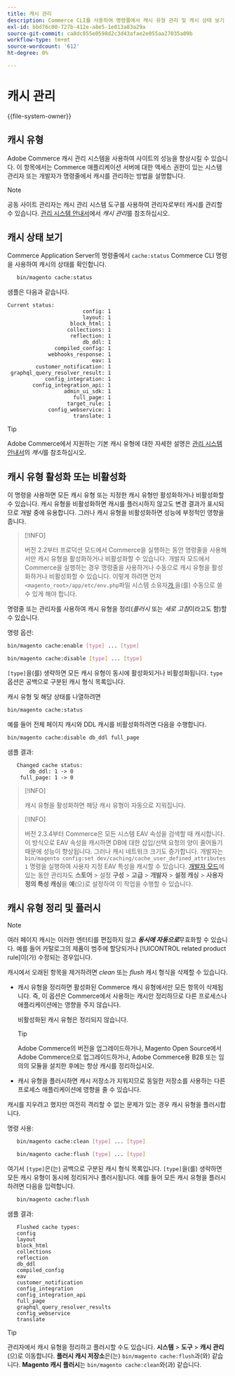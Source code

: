 ```yaml
---
title: 캐시 관리
description: Commerce CLI를 사용하여 명령줄에서 캐시 유형 관리 및 캐시 상태 보기
exl-id: bbd76c00-727b-412e-a8e5-1e013a83a29a
source-git-commit: ca8dc855e0598d2c3d43afae2e055aa27035a09b
workflow-type: tm+mt
source-wordcount: '612'
ht-degree: 0%

---
```


# 캐시 관리

{{file-system-owner}}

## 캐시 유형

Adobe Commerce 캐시 관리 시스템을 사용하여 사이트의 성능을 향상시킬 수 있습니다. 이 항목에서는 Commerce 애플리케이션 서버에 대한 액세스 권한이 있는 시스템 관리자 또는 개발자가 명령줄에서 캐시를 관리하는 방법을 설명합니다.

>[!NOTE]
>
>
>공동 사이트 관리자는 캐시 관리 시스템 도구를 사용하여 관리자로부터 캐시를 관리할 수 있습니다. [관리 시스템 안내서](https://experienceleague.adobe.com/ko/docs/commerce-admin/systems/tools/cache-management)에서 _캐시 관리_&#x200B;를 참조하십시오.


## 캐시 상태 보기

Commerce Application Server의 명령줄에서 `cache:status` Commerce CLI 명령을 사용하여 캐시의 상태를 확인합니다.

```bash
   bin/magento cache:status
```

<!-- where `--bootstrap=` is a URL-encoded associative array of Commerce [application bootstrap parameters](../bootstrap/set-parameters.md) and values. -->

샘플은 다음과 같습니다.

```
Current status:
                        config: 1
                        layout: 1
                    block_html: 1
                   collections: 1
                    reflection: 1
                        db_ddl: 1
               compiled_config: 1
             webhooks_response: 1
                           eav: 1
         customer_notification: 1
 graphql_query_resolver_result: 1
            config_integration: 1
        config_integration_api: 1
                  admin_ui_sdk: 1
                     full_page: 1
                   target_rule: 1
             config_webservice: 1
                     translate: 1
```

>[!TIP]
>
>Adobe Commerce에서 지원하는 기본 캐시 유형에 대한 자세한 설명은 [관리 시스템 안내서](https://experienceleague.adobe.com/ko/docs/commerce-admin/systems/tools/cache-management#caches)의 _캐시_&#x200B;를 참조하십시오.


## 캐시 유형 활성화 또는 비활성화

이 명령을 사용하면 모든 캐시 유형 또는 지정한 캐시 유형만 활성화하거나 비활성화할 수 있습니다. 캐시 유형을 비활성화하면 캐시를 플러시하지 않고도 변경 결과가 표시되므로 개발 중에 유용합니다. 그러나 캐시 유형을 비활성화하면 성능에 부정적인 영향을 줍니다.

>[!INFO]
>
>버전 2.2부터 프로덕션 모드에서 Commerce을 실행하는 동안 명령줄을 사용해서만 캐시 유형을 활성화하거나 비활성화할 수 있습니다. 개발자 모드에서 Commerce을 실행하는 경우 명령줄을 사용하거나 수동으로 캐시 유형을 활성화하거나 비활성화할 수 있습니다. 이렇게 하려면 먼저 `<magento_root>/app/etc/env.php`파일 시스템 소유자[가 ](../../installation/prerequisites/file-system/overview.md)을(를) 수동으로 쓸 수 있게 해야 합니다.

명령줄 또는 관리자를 사용하여 캐시 유형을 정리(_플러시_ 또는 _새로 고침_&#x200B;이라고도 함)할 수 있습니다.

명령 옵션:

```bash
bin/magento cache:enable [type] ... [type]
```

```bash
bin/magento cache:disable [type] ... [type]
```

`[type]`을(를) 생략하면 모든 캐시 유형이 동시에 활성화되거나 비활성화됩니다. `type` 옵션은 공백으로 구분된 캐시 형식 목록입니다.

<!-- `--bootstrap=` is a URL-encoded associative array of Commerce [application bootstrap parameters](../bootstrap/set-parameters.md#bootstrap-parameters) and values. -->

캐시 유형 및 해당 상태를 나열하려면

```bash
bin/magento cache:status
```

예를 들어 전체 페이지 캐시와 DDL 캐시를 비활성화하려면 다음을 수행합니다.

```bash
bin/magento cache:disable db_ddl full_page
```

샘플 결과:

```
   Changed cache status:
       db_ddl: 1 -> 0
    full_page: 1 -> 0
```

>[!INFO]
>
>캐시 유형을 활성화하면 해당 캐시 유형이 자동으로 지워집니다.

>[!INFO]
>
>버전 2.3.4부터 Commerce은 모든 시스템 EAV 속성을 검색할 때 캐시합니다. 이 방식으로 EAV 속성을 캐시하면 DB에 대한 삽입/선택 요청의 양이 줄어들기 때문에 성능이 향상됩니다. 그러나 캐시 네트워크 크기도 증가합니다. 개발자는 `bin/magento config:set dev/caching/cache_user_defined_attributes 1` 명령을 실행하여 사용자 지정 EAV 특성을 캐시할 수 있습니다. [개발자 모드](../bootstrap/application-modes.md)에 있는 동안 관리자도 **스토어** > 설정 **구성** > **고급** > **개발자** > **설정 캐싱** > **사용자 정의 특성 캐싱**&#x200B;을 **예**(으)로 설정하여 이 작업을 수행할 수 있습니다.

## 캐시 유형 정리 및 플러시

>[!NOTE]
>
>여러 페이지 캐시는 이러한 엔터티를 편집하지 않고 **_동시에 자동으로_**&#x200B;무효화할 수 있습니다. 예를 들어 카탈로그의 제품이 범주에 할당되거나 [!UICONTROL related product rule]이(가) 수정되는 경우입니다.

캐시에서 오래된 항목을 제거하려면 _clean_ 또는 _flush_ 캐시 형식을 삭제할 수 있습니다.

- 캐시 유형을 정리하면 활성화된 Commerce 캐시 유형에서만 모든 항목이 삭제됩니다. 즉, 이 옵션은 Commerce에서 사용하는 캐시만 정리하므로 다른 프로세스나 애플리케이션에는 영향을 주지 않습니다.

  비활성화된 캐시 유형은 정리되지 않습니다.

  >[!TIP]
  >
  >Adobe Commerce의 버전을 업그레이드하거나, Magento Open Source에서 Adobe Commerce으로 업그레이드하거나, Adobe Commerce용 B2B 또는 임의의 모듈을 설치한 후에는 항상 캐시를 정리하십시오.

- 캐시 유형을 플러시하면 캐시 저장소가 지워지므로 동일한 저장소를 사용하는 다른 프로세스 애플리케이션에 영향을 줄 수 있습니다.

캐시를 지우려고 했지만 여전히 격리할 수 없는 문제가 있는 경우 캐시 유형을 플러시합니다.

명령 사용:

```bash
   bin/magento cache:clean [type] ... [type]
```

```bash
   bin/magento cache:flush [type] ... [type]
```

여기서 `[type]`은(는) 공백으로 구분된 캐시 형식 목록입니다. `[type]`을(를) 생략하면 모든 캐시 유형이 동시에 정리되거나 플러시됩니다. 예를 들어 모든 캐시 유형을 플러시하려면 다음을 입력합니다.

```bash
   bin/magento cache:flush
```

샘플 결과:

```
   Flushed cache types:
   config
   layout
   block_html
   collections
   reflection
   db_ddl
   compiled_config
   eav
   customer_notification
   config_integration
   config_integration_api
   full_page
   graphql_query_resolver_results
   config_webservice
   translate
```

>[!TIP]
>
>관리자에서 캐시 유형을 정리하고 플러시할 수도 있습니다. **시스템** > **도구** > **캐시 관리**(으)로 이동합니다. **플러시 캐시 저장소**&#x200B;은(는) `bin/magento cache:flush`과(와) 같습니다. **Magento 캐시 플러시**&#x200B;는 `bin/magento cache:clean`와(과) 같습니다.
